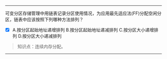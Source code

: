 ---
可变分区存储管理中用链表记录分区使用情况，为应用最先适应法(FF)分配空闲分区，链表中应该按照下列哪种方法排列？
- [x] A.按分区起始地址递增排列 B.按分区起始地址递减排列 C.按分区大小递增排列 D.按分区大小递减排列

> 知识点：连续内存分配。

---